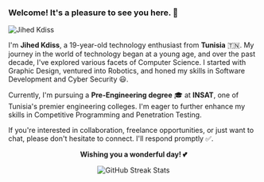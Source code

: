 ### Welcome! It's a pleasure to see you here. 🤩

![Jihed Kdiss](https://i.ibb.co/7JwL6gp/1690108974486.jpg)

I'm **Jihed Kdiss**, a 19-year-old technology enthusiast from **Tunisia** 🇹🇳. My journey in the world of technology began at a young age, and over the past decade, I've explored various facets of Computer Science. I started with Graphic Design, ventured into Robotics, and honed my skills in Software Development and Cyber Security 😃.

Currently, I'm pursuing a **Pre-Engineering degree** 🎓 at **INSAT**, one of Tunisia's premier engineering colleges. I'm eager to further enhance my skills in Competitive Programming and Penetration Testing.

If you're interested in collaboration, freelance opportunities, or just want to chat, please don't hesitate to connect. I'll respond promptly ✅.

<div align="center">
  <p><strong>Wishing you a wonderful day! 💕</strong></p>
  <img src="https://github-readme-streak-stats.herokuapp.com?user=jihedkdiss&border_radius=12" alt="GitHub Streak Stats">
</div>
